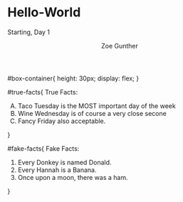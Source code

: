 # Hello-World
Starting, Day 1
<header> Zoe Gunther </header>

#box-container{
height: 30px;
display: flex;
}
 
#true-facts{
  True Facts:

<ol type="A"> 
  <li> Taco Tuesday is the MOST important day of the week </li>
  <li> Wine Wednesday is of course a very close secone </li>
  <li> Fancy Friday also acceptable. </li>
  </ol>
  }
  
#fake-facts{
  Fake Facts:

 
 <ol type="1" display="flex">
  <li> Every Donkey is named Donald. </li>
  <li> Every Hannah is a Banana. </li>
  <li> Once upon a moon, there was a ham. </li>
  </ol>
  }
  
  <div id="box-container">
  <div id="true-facts"> </div>
  <div id="fake-facts"></div>
  </div>
